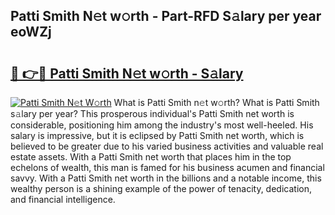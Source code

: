 ## Patti Smith N𝚎t w𝚘rth - Part-RFD S𝚊lary per year eoWZj

# <h2><a href="http://gc3x9oy.nevu.top/?p=Patti+Smith">🔗 👉🔴 Patti Smith N𝚎t w𝚘rth - S𝚊lary</a></h2>

[![Patti Smith N𝚎t W𝚘rth](https://i.imgur.com/Oavwk0R.jpeg)](http://gc3x9oy.nevu.top/?p=Patti+Smith)
What is Patti Smith n𝚎t w𝚘rth? What is Patti Smith s𝚊lary per year?
This prosperous individual's Patti Smith net worth is considerable, positioning him among the industry's most well-heeled. His salary is impressive, but it is eclipsed by Patti Smith net worth, which is believed to be greater due to his varied business activities and valuable real estate assets. With a Patti Smith net worth that places him in the top echelons of wealth, this man is famed for his business acumen and financial savvy. With a Patti Smith net worth in the billions and a notable income, this wealthy person is a shining example of the power of tenacity, dedication, and financial intelligence.
